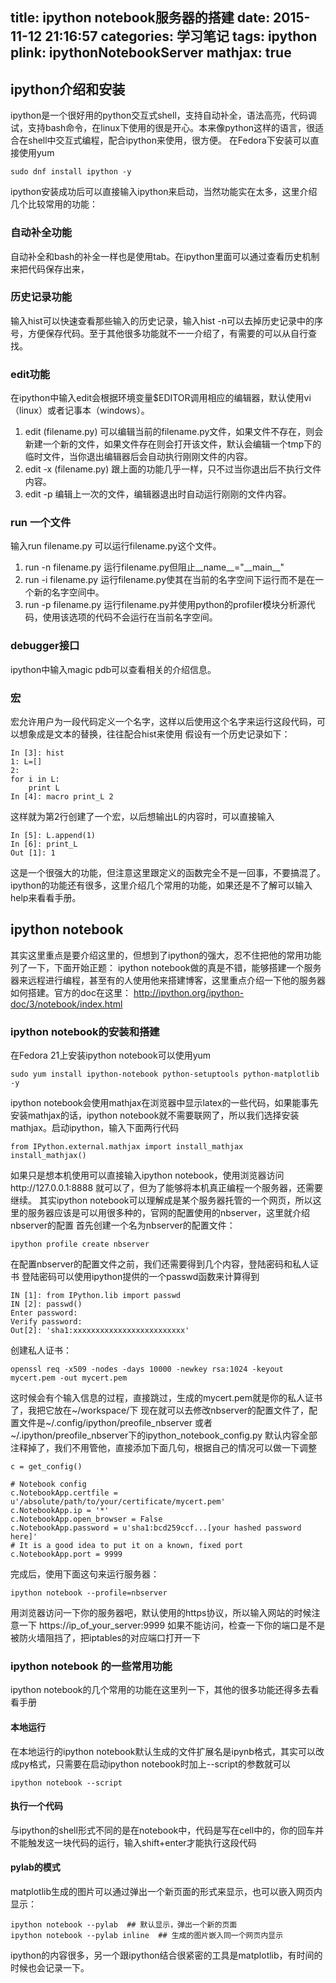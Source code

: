 title: ipython notebook服务器的搭建
date: 2015-11-12 21:16:57
categories: 学习笔记
tags: ipython
plink: ipythonNotebookServer
mathjax: true
---



## ipython介绍和安装
ipython是一个很好用的python交互式shell，支持自动补全，语法高亮，代码调试，支持bash命令，在linux下使用的很是开心。本来像python这样的语言，很适合在shell中交互式编程，配合ipython来使用，很方便。
在Fedora下安装可以直接使用yum
```
sudo dnf install ipython -y
```
ipython安装成功后可以直接输入ipython来启动，当然功能实在太多，这里介绍几个比较常用的功能：
### 自动补全功能
自动补全和bash的补全一样也是使用tab。在ipython里面可以通过查看历史机制来把代码保存出来，
### 历史记录功能
输入hist可以快速查看那些输入的历史记录，输入hist -n可以去掉历史记录中的序号，方便保存代码。至于其他很多功能就不一一介绍了，有需要的可以从自行查找。
### edit功能
在ipython中输入edit会根据环境变量$EDITOR调用相应的编辑器，默认使用vi（linux）或者记事本（windows）。
1. edit (filename.py) 可以编辑当前的filename.py文件，如果文件不存在，则会新建一个新的文件，如果文件存在则会打开该文件，默认会编辑一个tmp下的临时文件，当你退出编辑器后会自动执行刚刚文件的内容。
2. edit -x (filename.py) 跟上面的功能几乎一样，只不过当你退出后不执行文件内容。
3. edit -p 编辑上一次的文件，编辑器退出时自动运行刚刚的文件内容。

### run 一个文件
输入run filename.py 可以运行filename.py这个文件。
1. run -n filename.py 运行filename.py但阻止\_\_name\_\_="\_\_main\_\_"
2. run -i filename.py 运行filename.py使其在当前的名字空间下运行而不是在一个新的名字空间中。
3. run -p filename.py 运行filename.py并使用python的profiler模块分析源代码，使用该选项的代码不会运行在当前名字空间。

### debugger接口
ipython中输入magic pdb可以查看相关的介绍信息。
### 宏
宏允许用户为一段代码定义一个名字，这样以后使用这个名字来运行这段代码，可以想象成是文本的替换，往往配合hist来使用
假设有一个历史记录如下：
```
In [3]: hist
1: L=[]
2:
for i in L:
    print L
In [4]: macro print_L 2
```
这样就为第2行创建了一个宏，以后想输出L的内容时，可以直接输入
```
In [5]: L.append(1)
In [6]: print_L
Out [1]: 1
```
这是一个很强大的功能，但注意这里跟定义的函数完全不是一回事，不要搞混了。
ipython的功能还有很多，这里介绍几个常用的功能，如果还是不了解可以输入help来看看手册。
## ipython notebook
其实这里重点是要介绍这里的，但想到了ipython的强大，忍不住把他的常用功能列了一下，下面开始正题：
ipython notebook做的真是不错，能够搭建一个服务器来远程进行编程，甚至有的人使用他来搭建博客，这里重点介绍一下他的服务器如何搭建。官方的doc在这里： http://ipython.org/ipython-doc/3/notebook/index.html
### ipython notebook的安装和搭建
在Fedora 21上安装ipython notebook可以使用yum
```
sudo yum install ipython-notebook python-setuptools python-matplotlib -y
```
ipython notebook会使用mathjax在浏览器中显示latex的一些代码，如果能事先安装mathjax的话，ipython notebook就不需要联网了，所以我们选择安装mathjax。启动ipython，输入下面两行代码
```
from IPython.external.mathjax import install_mathjax
install_mathjax()
```
如果只是想本机使用可以直接输入ipython notebook，使用浏览器访问http://127.0.0.1:8888 就可以了，但为了能够将本机真正编程一个服务器，还需要继续。
其实ipython notebook可以理解成是某个服务器托管的一个网页，所以这里的服务器应该是可以用很多种的，官网的配置使用的nbserver，这里就介绍nbserver的配置
首先创建一个名为nbserver的配置文件：
```
ipython profile create nbserver
```
在配置nbserver的配置文件之前，我们还需要得到几个内容，登陆密码和私人证书
登陆密码可以使用ipython提供的一个passwd函数来计算得到
```
IN [1]: from IPython.lib import passwd
IN [2]: passwd()
Enter password:
Verify password:
Out[2]: 'sha1:xxxxxxxxxxxxxxxxxxxxxxxxx'
```
创建私人证书：
```
openssl req -x509 -nodes -days 10000 -newkey rsa:1024 -keyout mycert.pem -out mycert.pem
```
这时候会有个输入信息的过程，直接跳过，生成的mycert.pem就是你的私人证书了，我把它放在~/workspace/下
现在就可以去修改nbserver的配置文件了，配置文件是~/.config/ipython/preofile_nbserver 或者 ~/.ipython/preofile_nbserver下的ipython_notebook_config.py 默认内容全部注释掉了，我们不用管他，直接添加下面几句，根据自己的情况可以做一下调整
```
c = get_config()

# Notebook config
c.NotebookApp.certfile = u'/absolute/path/to/your/certificate/mycert.pem'
c.NotebookApp.ip = '*'
c.NotebookApp.open_browser = False
c.NotebookApp.password = u'sha1:bcd259ccf...[your hashed password here]'
# It is a good idea to put it on a known, fixed port
c.NotebookApp.port = 9999
```
完成后，使用下面这句来运行服务器：
```
ipython notebook --profile=nbserver
```
用浏览器访问一下你的服务器吧，默认使用的https协议，所以输入网站的时候注意一下 https://ip_of_your_server:9999
如果不能访问，检查一下你的端口是不是被防火墙阻挡了，把iptables的对应端口打开一下
### ipython notebook 的一些常用功能
ipython notebook的几个常用的功能在这里列一下，其他的很多功能还得多去看看手册
#### 本地运行
在本地运行的ipython notebook默认生成的文件扩展名是ipynb格式，其实可以改成py格式，只需要在启动ipython notebook时加上--script的参数就可以
```
ipython notebook --script
```
#### 执行一个代码
与ipython的shell形式不同的是在notebook中，代码是写在cell中的，你的回车并不能触发这一块代码的运行，输入shift+enter才能执行这段代码
#### pylab的模式
matplotlib生成的图片可以通过弹出一个新页面的形式来显示，也可以嵌入网页内显示：
```
ipython notebook --pylab  ## 默认显示，弹出一个新的页面
ipython notebook --pylab inline  ## 生成的图片嵌入同一个网页内显示
```

ipython的内容很多，另一个跟ipython结合很紧密的工具是matplotlib，有时间的时候也会记录一下。
